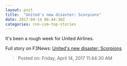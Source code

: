 ```yaml
---
layout: post
title:  "United's new disaster: Scorpions"
date: 2017-04-14 06:44:30Z
categories: cnn-com-top-stories
---
```


It's been a rough week for United Airlines.


Full story on F3News: [United's new disaster: Scorpions](http://www.f3nws.com/n/pMYEV)

> Posted on: Friday, April 14, 2017 11:44:30 AM
